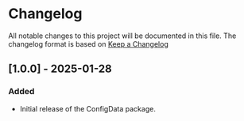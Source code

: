 # Changelog

All notable changes to this project will be documented in this file.
The changelog format is based on [Keep a Changelog](https://keepachangelog.com/en/1.0.0/)


## [1.0.0] - 2025-01-28


### Added

- Initial release of the ConfigData package.